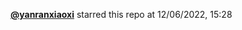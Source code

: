  <a href=https://github.com/yanranxiaoxi><strong>@yanranxiaoxi</strong></a>  starred this repo  at 12/06/2022, 15:28 
